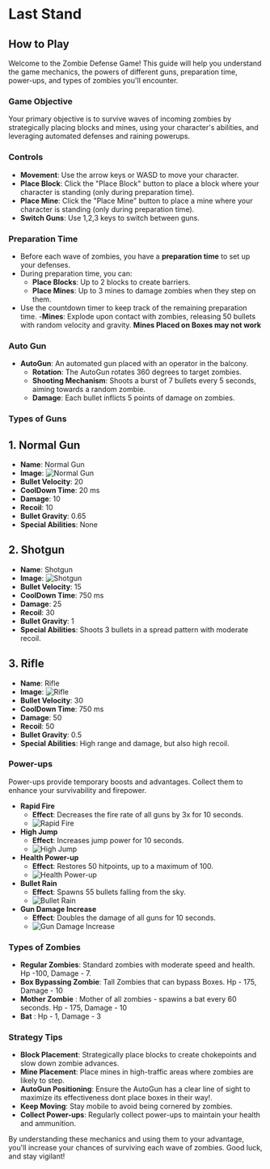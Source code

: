 # Last Stand

## How to Play

Welcome to the Zombie Defense Game! This guide will help you understand the game mechanics, the powers of different guns, preparation time, power-ups, and types of zombies you'll encounter.

### Game Objective

Your primary objective is to survive waves of incoming zombies by strategically placing blocks and mines, using your character's abilities, and leveraging automated defenses and raining powerups.

### Controls

- **Movement**: Use the arrow keys or WASD to move your character.
- **Place Block**: Click the "Place Block" button to place a block where your character is standing (only during preparation time).
- **Place Mine**: Click the "Place Mine" button to place a mine where your character is standing (only during preparation time).
- **Switch Guns**: Use 1,2,3 keys to switch between guns.

### Preparation Time

- Before each wave of zombies, you have a **preparation time** to set up your defenses.
- During preparation time, you can:
  - **Place Blocks**: Up to 2 blocks to create barriers.
  - **Place Mines**: Up to 3 mines to damage zombies when they step on them.
- Use the countdown timer to keep track of the remaining preparation time. -**Mines**: Explode upon contact with zombies, releasing 50 bullets with random velocity and gravity. **Mines Placed on Boxes may not work**

### Auto Gun

- **AutoGun**: An automated gun placed with an operator in the balcony.
  - **Rotation**: The AutoGun rotates 360 degrees to target zombies.
  - **Shooting Mechanism**: Shoots a burst of 7 bullets every 5 seconds, aiming towards a random zombie.
  - **Damage**: Each bullet inflicts 5 points of damage on zombies.

### Types of Guns

## 1. Normal Gun

- **Name**: Normal Gun
- **Image**: ![Normal Gun](./assets/guns/Normalgun.png)
- **Bullet Velocity**: 20
- **CoolDown Time**: 20 ms
- **Damage**: 10
- **Recoil**: 10
- **Bullet Gravity**: 0.65
- **Special Abilities**: None

## 2. Shotgun

- **Name**: Shotgun
- **Image**: ![Shotgun](./assets/guns/Shotgun.png)
- **Bullet Velocity**: 15
- **CoolDown Time**: 750 ms
- **Damage**: 25
- **Recoil**: 30
- **Bullet Gravity**: 1
- **Special Abilities**: Shoots 3 bullets in a spread pattern with moderate recoil.

## 3. Rifle

- **Name**: Rifle
- **Image**: ![Rifle](./assets/guns/Rifle.png)
- **Bullet Velocity**: 30
- **CoolDown Time**: 750 ms
- **Damage**: 50
- **Recoil**: 50
- **Bullet Gravity**: 0.5
- **Special Abilities**: High range and damage, but also high recoil.

### Power-ups

Power-ups provide temporary boosts and advantages. Collect them to enhance your survivability and firepower.

- **Rapid Fire**
  - **Effect**: Decreases the fire rate of all guns by 3x for 10 seconds.
  - ![Rapid Fire](assets/powerups/RapidFire.png)
- **High Jump**
  - **Effect**: Increases jump power for 10 seconds.
  - ![High Jump](assets/powerups/HighJump.png)
- **Health Power-up**
  - **Effect**: Restores 50 hitpoints, up to a maximum of 100.
  - ![Health Power-up](assets/powerups/Health.png)
- **Bullet Rain**
  - **Effect**: Spawns 55 bullets falling from the sky.
  - ![Bullet Rain](assets/powerups/bulletRain.png)
- **Gun Damage Increase**
  - **Effect**: Doubles the damage of all guns for 10 seconds.
  - ![Gun Damage Increase](assets/powerups/GunDamage.png)

### Types of Zombies

- **Regular Zombies**: Standard zombies with moderate speed and health. Hp -100, Damage - 7.
- **Box Bypassing Zombie**: Tall Zombies that can bypass Boxes. Hp - 175, Damage - 10
- **Mother Zombie** : Mother of all zombies - spawins a bat every 60 seconds. Hp - 175, Damage - 10
- **Bat** : Hp - 1, Damage - 3

### Strategy Tips

- **Block Placement**: Strategically place blocks to create chokepoints and slow down zombie advances.
- **Mine Placement**: Place mines in high-traffic areas where zombies are likely to step.
- **AutoGun Positioning**: Ensure the AutoGun has a clear line of sight to maximize its effectiveness dont place boxes in their way!.
- **Keep Moving**: Stay mobile to avoid being cornered by zombies.
- **Collect Power-ups**: Regularly collect power-ups to maintain your health and ammunition.

By understanding these mechanics and using them to your advantage, you'll increase your chances of surviving each wave of zombies. Good luck, and stay vigilant!
